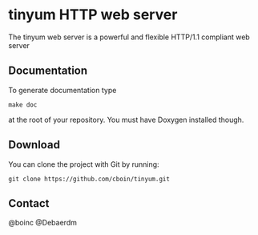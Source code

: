 # tinyum HTTP web server
The tinyum web server is a powerful and flexible HTTP/1.1 compliant web server

## Documentation
To generate documentation type
```
make doc
```
at the root of your repository. You must have Doxygen installed though.

## Download
You can clone the project with Git by running: 
```
git clone https://github.com/cboin/tinyum.git
```

## Contact
@boinc
@Debaerdm
